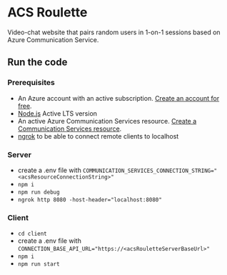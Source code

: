 # ACS Roulette
Video-chat website that pairs random users in 1-on-1 sessions based on Azure Communication Service.


## Run the code


### Prerequisites

- An Azure account with an active subscription. [Create an account for free](https://azure.microsoft.com/free/?WT.mc_id=A261C142F).
- [Node.js](https://nodejs.org/en/) Active LTS version
- An active Azure Communication Services resource. [Create a Communication Services resource](https://docs.microsoft.com/azure/communication-services/quickstarts/create-communication-resource).
- [ngrok](https://ngrok.com/) to be able to connect remote clients to localhost

### Server

- create a .env file with `COMMUNICATION_SERVICES_CONNECTION_STRING="<acsResourceConnectionString>"`
- `npm i`
- `npm run debug`
- `ngrok http 8080 -host-header="localhost:8080"`


### Client

- `cd client`
- create a .env file with `CONNECTION_BASE_API_URL="https://<acsRouletteServerBaseUrl>"`
- `npm i`
- `npm run start`
